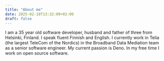 ```yaml
---
title: "About me"
date: 2025-02-18T13:32:09+02:00
draft: false
---
```


I am a 35 year old software developer, husband and father of three from Helsinki, Finland. I speak fluent Finnish and English. I currently work in Telia (the largest TeleCom of the Nordics) in the Broadband Data Mediation team as a senior software engineer. My current passion is Deno. In my free time I work on open source software.

